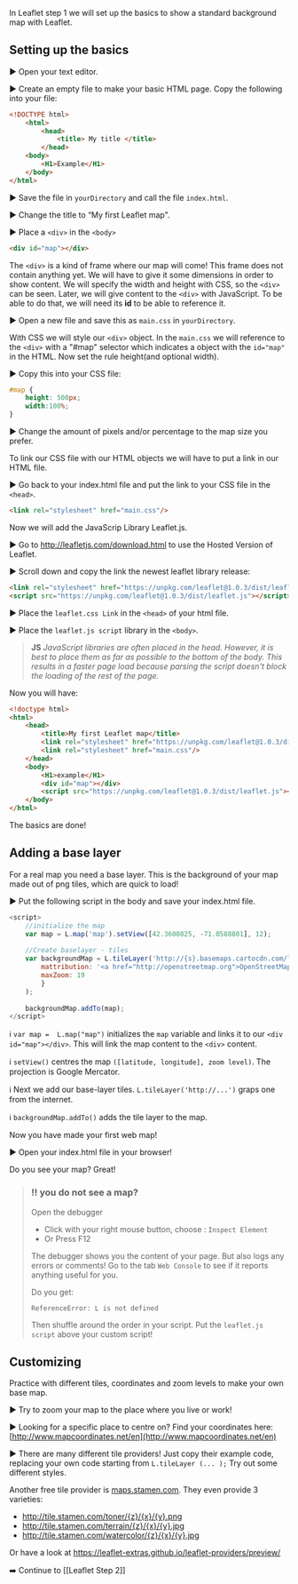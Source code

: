 In Leaflet step 1 we will set up the basics to show a standard background map with Leaflet.


## Setting up the basics 

:arrow_forward: Open your text editor.

:arrow_forward: Create an empty file to make your basic HTML page. Copy the following into your file:

``` html
<!DOCTYPE html>
	<html>
		<head>
			<title> My title </title>
		</head>
	<body>
		<H1>Example</H1>
	</body>
</html>
```

:arrow_forward: Save the file in `yourDirectory` and call the file `index.html`.

:arrow_forward: Change the title to “My first Leaflet map".

:arrow_forward: Place a `<div>` in the `<body>` 


``` html
<div id="map"></div>
```

The `<div>` is a kind of frame where our map will come! This frame does not contain anything yet. We will have to give it some dimensions in order to show content. We will specify the width and height with CSS, so the `<div>` can be seen. Later, we will give content to the `<div>` with JavaScript. To be able to do that, we will need its **id** to be able to reference it.

:arrow_forward: Open a new file and save this as `main.css` in `yourDirectory`.

With CSS we will style our `<div>` object. In the `main.css` we will reference to the `<div>` with a "#map" selector which indicates a object with the `id="map"` in the HTML. Now set the rule height(and optional width). 

:arrow_forward: Copy this into your CSS file:

``` css
#map { 
	height: 500px; 
	width:100%;
} 
```

 :arrow_forward: Change the amount of pixels and/or percentage to the map size you prefer.

To link our CSS file with our HTML objects we will have to put a link in our HTML file. 

 :arrow_forward: Go back to your index.html file and put the link to your CSS file in the `<head>`.


``` html
<link rel="stylesheet" href="main.css"/>
```

Now we will add the JavaScrip Library Leaflet.js.

 :arrow_forward: Go to http://leafletjs.com/download.html to use the Hosted Version of Leaflet.

 :arrow_forward: Scroll down and copy the link the newest leaflet library release:

``` html
<link rel="stylesheet" href="https://unpkg.com/leaflet@1.0.3/dist/leaflet.css" />
<script src="https://unpkg.com/leaflet@1.0.3/dist/leaflet.js"></script>
```
:arrow_forward: Place the `leaflet.css Link` in the `<head>` of your html file.

:arrow_forward: Place the `leaflet.js script` library in the `<body>`. 

> **JS** *JavaScript libraries are often placed in the head. However, it is best to place them as far as possible to the bottom of the body. This results in a faster page load because parsing the script doesn't block the loading of the rest of the page.*

Now you will have:

``` html
<!doctype html>
<html>
	<head>
		<title>My first Leaflet map</title>  
		<link rel="stylesheet" href="https://unpkg.com/leaflet@1.0.3/dist/leaflet.css" />
		<link rel="stylesheet" href="main.css"/>
	</head>
	<body>
		<H1>example</H1>
		<div id="map"></div>
		<script src="https://unpkg.com/leaflet@1.0.3/dist/leaflet.js"></script>
	</body>
</html>
```

The basics are done! 

## Adding a base layer

For a real map you need a base layer. This is the background of your map made out of png tiles, which are quick to load!

:arrow_forward: Put the following script in the body and save your index.html file. 

``` js
<script>
	//initialize the map         
	var map = L.map('map').setView([42.3600825, -71.0588801], 12);
	
	//Create baselayer - tiles         
	var backgroundMap = L.tileLayer('http://{s}.basemaps.cartocdn.com/light_all/{z}/{x}/{y}.png',{
		mattribution: '<a href="http://openstreetmap.org">OpenStreetMap</a>contributors, <a href="http://creativecommons.org/licenses/by-sa/2.0/">CC-BY-SA</a>',
		maxZoom: 19
		}
	);
	
	backgroundMap.addTo(map);
</script>
``` 

:information_source: `var map =  L.map("map")` initializes the `map` variable and links it to our `<div id="map"></div>`. This will link the map content to the `<div>` content.

:information_source: `setView()` centres the map `([latitude, longitude], zoom level)`. The projection is Google Mercator. 

:information_source: Next we add our base-layer tiles. `L.tileLayer('http://...')` graps one from the internet. 

:information_source: `backgroundMap.addTo()` adds the tile layer to the map.


Now you have made your first web map!

 :arrow_forward: Open your index.html file in your browser!

Do you see your map? Great! 


> ###  :bangbang: you do not see a map? 
> Open the debugger 
>
> * Click with your right mouse button, choose : `Inspect Element`
> * Or Press F12
> 
> The debugger shows you the content of your page. But also logs any errors or comments! 
> Go to the tab `Web Console` to see if it reports anything useful for you.
> 
> Do you get:
> 
> `ReferenceError: L is not defined`
> 
> Then shuffle around the order in your script. Put the `leaflet.js script` above your custom script!


## Customizing

Practice with different tiles, coordinates and zoom levels to make your own base map. 

:arrow_forward: Try to zoom your map to the place where you live or work! 

:arrow_forward: Looking for a specific place to centre on? Find your coordinates here: [http://www.mapcoordinates.net/en](http://www.mapcoordinates.net/en)

 :arrow_forward: There are many different tile providers! Just copy their example code, replacing your own code starting from `L.tileLayer (... );` Try out some different styles. 

Another free tile provider is [maps.stamen.com](maps.stamen.com). They even provide 3 varieties:
 
   * http://tile.stamen.com/toner/{z}/{x}/{y}.png
   * http://tile.stamen.com/terrain/{z}/{x}/{y}.jpg
   * http://tile.stamen.com/watercolor/{z}/{x}/{y}.jpg

Or have a look at https://leaflet-extras.github.io/leaflet-providers/preview/ 

:arrow_right: Continue to [[Leaflet Step 2]]
